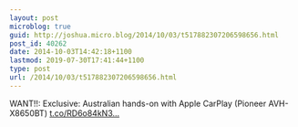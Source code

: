 ```yaml
---
layout: post
microblog: true
guid: http://joshua.micro.blog/2014/10/03/t517882307206598656.html
post_id: 40262
date: 2014-10-03T14:42:18+1100
lastmod: 2019-07-30T17:41:44+1100
type: post
url: /2014/10/03/t517882307206598656.html
---
```

WANT!!: Exclusive: Australian hands-on with Apple CarPlay (Pioneer AVH-X8650BT) [t.co/RD6o84kN3...](http://t.co/RD6o84kN3L)
